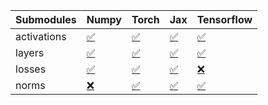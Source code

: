 | Submodules   | Numpy                                                                                                                           | Torch                                                                                                                           | Jax                                                                                                                             | Tensorflow                                                                                                                      |
|:-------------|:--------------------------------------------------------------------------------------------------------------------------------|:--------------------------------------------------------------------------------------------------------------------------------|:--------------------------------------------------------------------------------------------------------------------------------|:--------------------------------------------------------------------------------------------------------------------------------|
| activations  | <a href="https://github.com/unifyai/ivy/runs/8259943713?check_suite_focus=true" rel="noopener noreferrer" target="_blank">✅</a> | <a href="https://github.com/unifyai/ivy/runs/8259943980?check_suite_focus=true" rel="noopener noreferrer" target="_blank">✅</a> | <a href="https://github.com/unifyai/ivy/runs/8259944326?check_suite_focus=true" rel="noopener noreferrer" target="_blank">✅</a> | <a href="https://github.com/unifyai/ivy/runs/8259944725?check_suite_focus=true" rel="noopener noreferrer" target="_blank">✅</a> |
| layers       | <a href="https://github.com/unifyai/ivy/runs/8259943791?check_suite_focus=true" rel="noopener noreferrer" target="_blank">✅</a> | <a href="https://github.com/unifyai/ivy/runs/8259944070?check_suite_focus=true" rel="noopener noreferrer" target="_blank">✅</a> | <a href="https://github.com/unifyai/ivy/runs/8259944430?check_suite_focus=true" rel="noopener noreferrer" target="_blank">✅</a> | <a href="https://github.com/unifyai/ivy/runs/8259944841?check_suite_focus=true" rel="noopener noreferrer" target="_blank">✅</a> |
| losses       | <a href="https://github.com/unifyai/ivy/runs/8259943840?check_suite_focus=true" rel="noopener noreferrer" target="_blank">✅</a> | <a href="https://github.com/unifyai/ivy/runs/8259944152?check_suite_focus=true" rel="noopener noreferrer" target="_blank">✅</a> | <a href="https://github.com/unifyai/ivy/runs/8259944530?check_suite_focus=true" rel="noopener noreferrer" target="_blank">✅</a> | <a href="https://github.com/unifyai/ivy/runs/8259944920?check_suite_focus=true" rel="noopener noreferrer" target="_blank">❌</a> |
| norms        | <a href="https://github.com/unifyai/ivy/runs/8259943897?check_suite_focus=true" rel="noopener noreferrer" target="_blank">❌</a> | <a href="https://github.com/unifyai/ivy/runs/8259944238?check_suite_focus=true" rel="noopener noreferrer" target="_blank">✅</a> | <a href="https://github.com/unifyai/ivy/runs/8259944641?check_suite_focus=true" rel="noopener noreferrer" target="_blank">✅</a> | <a href="https://github.com/unifyai/ivy/runs/8259945041?check_suite_focus=true" rel="noopener noreferrer" target="_blank">✅</a> |
